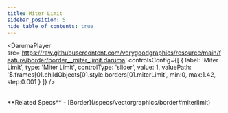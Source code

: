 ```yaml
---
title: Miter Limit
sidebar_position: 5
hide_table_of_contents: true
---
```


<DarumaPlayer
  src='https://raw.githubusercontent.com/verygoodgraphics/resource/main/feature/border/border__miter_limit.daruma'
  controlsConfig={[
    {
      label: 'Miter Limit',
      type: 'Miter Limit',
      controlType: 'slider',
      value: 1,
      valuePath: '$.frames[0].childObjects[0].style.borders[0].miterLimit',
      min:0,
      max:1.42,
      step:0.001
    }
  ]}
/>

<br />
**Related Specs**
- [Border](/specs/vectorgraphics/border#miterlimit)
